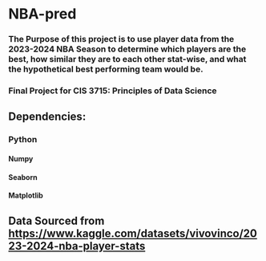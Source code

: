 # NBA-pred

### The Purpose of this project is to use player data from the 2023-2024 NBA Season to determine which players are the best, how similar they are to each other stat-wise, and what the hypothetical best performing team would be.

### Final Project for CIS 3715: Principles of Data Science

## Dependencies:

### Python
#### Numpy
#### Seaborn
#### Matplotlib

## Data Sourced from https://www.kaggle.com/datasets/vivovinco/2023-2024-nba-player-stats